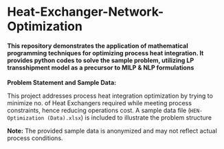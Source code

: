 # Heat-Exchanger-Network-Optimization
#### This repository demonstrates the application of mathematical programming techniques for optimizing process heat integration. It provides python codes to solve the sample problem, utilizing LP transshipment model as a precursor to MILP & NLP formulations
**Problem Statement and Sample Data:**

This project addresses process heat integration optimization by trying to minimize no. of Heat Exchangers required while meeting process constraints, hence reducing operations cost. A sample data file (`HEN-Optimization (Data).xlsx`) is included to illustrate the problem structure

**Note:** The provided sample data is anonymized and may not reflect actual process conditions.

